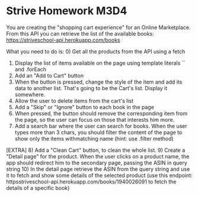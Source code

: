 # Strive Homework M3D4

You are creating the "shopping cart experience" for an Online Marketplace.
From this API you can retrieve the list of the available books:
https://striveschool-api.herokuapp.com/books

What you need to do is: 0) Get all the products from the API using a fetch

1. Display the list of items available on the page using template literals `` and .forEach
2. Add an "Add to Cart" button
3. When the button is pressed, change the style of the item and add its data to another list. That's going to be the Cart's list. Display it somewhere.
4. Allow the user to delete items from the cart's list
5. Add a "Skip" or "Ignore" button to each book in the page
6. When pressed, the button should remove the corresponding item from the page, so the user can focus on those that interests him more.
7. Add a search bar where the user can search for books. When the user types more than 3 chars, you should filter the content of the page to show only the items withmatching name (hint: use .filter method)

[EXTRA] 8) Add a "Clean Cart" button, to clean the whole list. 9) Create a "Detail page" for the product. When the user clicks on a product name, the app should redirect him to the secondary page, passing the ASIN in query string 10) In the detail page retrieve the ASIN from the query string and use it to fetch and show some details of the selected product (use this endpoint: httpsstriveschool-api.herokuapp.com/books/1940026091 to fetch the details of a specific book)
